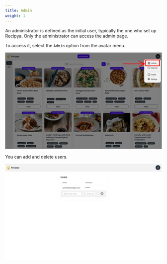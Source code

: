 ```yaml
---
title: Admin
weight: 1
---
```


An administrator is defined as the initial user, typically the one who set up Recipya.
Only the administrator can access the admin page.

To access it, select the `Admin` option from the avatar menu.

![](images/admin-access.webp)

You can add and delete users.

![](images/admin-overview.webp)
